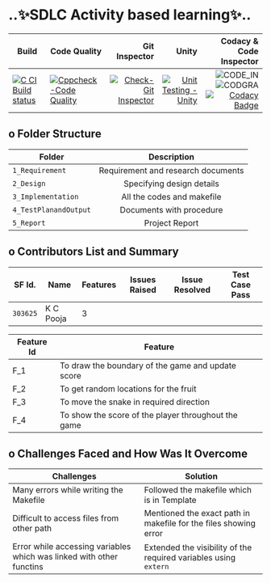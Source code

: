 # ..✨SDLC Activity based learning✨..
| Build  | Code Quality |  Git Inspector | Unity  |Codacy & Code Inspector|
|--------|--------------|---------------:|-------:|----------------------:|
|[![C CI Build status](https://github.com/KCPooja/Mini_Project_/actions/workflows/C-Build.yml/badge.svg)](https://github.com/KCPooja/Mini_Project_/actions/workflows/C-Build.yml)|[![Cppcheck-Code Quality](https://github.com/KCPooja/Mini_Project_/actions/workflows/cpp-check.yml/badge.svg)](https://github.com/KCPooja/Mini_Project_/actions/workflows/cpp-check.yml)|[![Check-Git Inspector](https://github.com/KCPooja/Mini_Project_/actions/workflows/Git_Inspect.yml/badge.svg)](https://github.com/KCPooja/Mini_Project_/actions/workflows/Git_Inspect.yml)|[![Unit Testing - Unity](https://github.com/KCPooja/Mini_Project_/actions/workflows/Unit_TEST.yml/badge.svg)](https://github.com/KCPooja/Mini_Project_/actions/workflows/Unit_TEST.yml)|![CODE_IN](https://www.code-inspector.com/project/24951/score/svg) ![CODGRA](https://www.code-inspector.com/project/24951/status/svg) [![Codacy Badge](https://app.codacy.com/project/badge/Grade/74cc553165be4d4d860067f808f2e4f1)](https://www.codacy.com/gh/KCPooja/Mini_Project_/dashboard?utm_source=github.com&amp;utm_medium=referral&amp;utm_content=KCPooja/Mini_Project_&amp;utm_campaign=Badge_Grade)|


## o Folder Structure
|       Folder        |             Description             | 
|---------------------|:-----------------------------------:|
|`1_Requirement`      | Requirement and research documents  |
|`2_Design`           | Specifying design details           |
|`3_Implementation`   | All the codes and makefile          |
|`4_TestPlanandOutput`| Documents with procedure            |  
|`5_Report`           | Project Report                      |

## o Contributors List and Summary
| SF Id. |    Name    | Features | Issues Raised | Issue Resolved | Test Case Pass |
|--------|------------|----------|---------------|----------------|----------------|
|`303625`|  K C Pooja |    3     |               |                |                |

| Feature Id |        Feature         |
|------------|------------------------|
|    F_1     | To draw the boundary of the game and update score  |
|    F_2     | To get random locations for the fruit|
|    F_3     | To move the snake in required direction|
|    F_4     | To show the score of the player throughout the game|

## o Challenges Faced and How Was It Overcome
| Challenges |        Solution        |
|------------|------------------------|
| Many errors while writing the Makefile |  Followed the makefile which is in Template|
| Difficult to access files from other path |  Mentioned the exact path in makefile for the files showing error |
|Error while accessing variables which was linked with other functins |Extended the visibility of the required variables using `extern` |